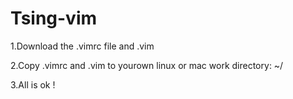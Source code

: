 Tsing-vim
=========

1.Download the .vimrc file and .vim

2.Copy .vimrc and .vim to yourown linux or mac work directory:  ~/ 

3.All is ok !




